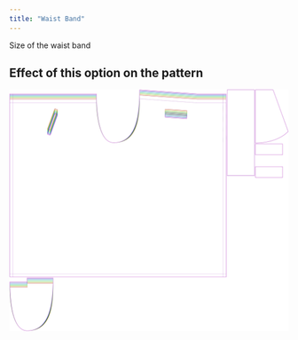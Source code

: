 ```yaml
---
title: "Waist Band"
---
```


Size of the waist band

## Effect of this option on the pattern

![This image shows the effect of this option by superimposing several variants that have a different value for this option](waralee_waistbandwidth_sample.svg "Effect of this option on the pattern")
